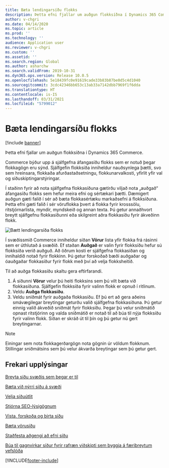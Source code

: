 ```yaml
---
title: Bæta lendingarsíðu flokks
description: Þetta efni fjallar um auðgun flokksíðna í Dynamics 365 Commerce.
author: v-chgri
ms.date: 04/14/2020
ms.topic: article
ms.prod: ''
ms.technology: ''
audience: Application user
ms.reviewer: v-chgri
ms.custom: ''
ms.assetid: ''
ms.search.region: Global
ms.author: asharchw
ms.search.validFrom: 2019-10-31
ms.dyn365.ops.version: Release 10.0.5
ms.openlocfilehash: 5e18439fc0e91619cade33b83b87be0d5c4d1040
ms.sourcegitcommit: 3cdc42346bb653c13ab33a7142dbb7969f1f6dda
ms.translationtype: HT
ms.contentlocale: is-IS
ms.lasthandoff: 03/31/2021
ms.locfileid: "5799012"
---
```

# <a name="enrich-a-category-landing-page"></a>Bæta lendingarsíðu flokks

[!include [banner](includes/banner.md)]

Þetta efni fjallar um auðgun flokksíðna í Dynamics 365 Commerce.

Commerce býður upp á sjálfgefna áfangasíðu flokks sem er notuð þegar flokkagögn eru sýnd. Sjálfgefin flokksíða inniheldur nauðsynlega þætti, svo sem hreinsara, flokkaða afurðastaðsetningu, flokkunarvalkosti, yfirlit yfir val og síðuskiptingarstýringar. 

Í staðinn fyrir að nota sjálfgefna flokkasíðuna gætirðu viljað nota „auðgað“ áfangasíðu flokks sem hefur meira efni og sértækari þætti. Dæmigert auðgun gæti falið í sér að bæta flokkasértæku markaðsefni á flokksíðuna. Þetta efni gæti falið í sér vöruflokka þvert á flokka fyrir krosssölu, ritstjórnarlista, myndir, myndskeið og annan texta. Þú getur annaðhvort breytt sjálfgefnu flokkasíðunni eða skilgreint aðra flokkasíðu fyrir ákveðinn flokk.

![Bætt lendingarsíða flokks](./media/CategoryLandingPages.png)

Í svæðissmið Commerce inniheldur síðan **Vörur** lista yfir flokka frá rásinni sem er úthlutað á svæðið. Ef staðan **Auðgað** er valin fyrir flokksíðu hefur sú flokksíða verið auðguð. Að öðrum kosti er sjálfgefna flokkasíðan og innihaldið notað fyrir flokkinn. Þú getur forskoðað bæði auðgaðar og óauðgaðar flokkasíður fyrir flokk með því að velja flokksheitið.

Til að auðga flokkasíðu skaltu gera eftirfarandi.

1. Á síðunni **Vörur** velur þú heiti flokksins sem þú vilt bæta við flokkasíðuna. Sjálfgefin flokksíða fyrir valinn flokk er opnuð í ritlinum.
2. Veldu **Auðga flokkasíðu**.
3. Veldu sniðmát fyrir auðgaða flokkasíðu. Ef þú ert að gera aðeins smávægilegar breytingar geturðu valið sjálfgefna flokkasíðuna. Þú getur einnig valið ákveðið sniðmát fyrir flokksíðu. Þegar þú velur sniðmátið opnast ritstjórinn og valda sniðmátið er notað til að búa til nýja flokksíðu fyrir valinn flokk. Síðan er skráð út til þín og þú getur nú gert breytingarnar.

> [!NOTE]
> Einingar sem nota flokkagerðargögn nota gögnin úr völdum flokknum. Stillingar sniðmátsins sem þú velur ákvarða breytingar sem þú getur gert.

## <a name="additional-resources"></a>Frekari upplýsingar

[Breyta síðu svæðis sem þegar er til](modify-existing-page.md)

[Bæta við nýrri síðu á svæði](add-new-page.md)

[Velja síðuútlit](select-page-layouts.md)

[Stjórna SEO-lýsigögnum](manage-seo-metadata.md)

[Vista, forskoða og birta síðu](save-preview-publish-page.md)

[Bæta vörusíðu](enrich-product-page.md)

[Staðfesta aðgengi að efni síðu](verify-accessibility.md)

[Búa til gagnvirkar síður fyrir rafræn viðskipti sem byggja á færibreytum vefslóða](create-dynamic-pages.md)


[!INCLUDE[footer-include](../includes/footer-banner.md)]
